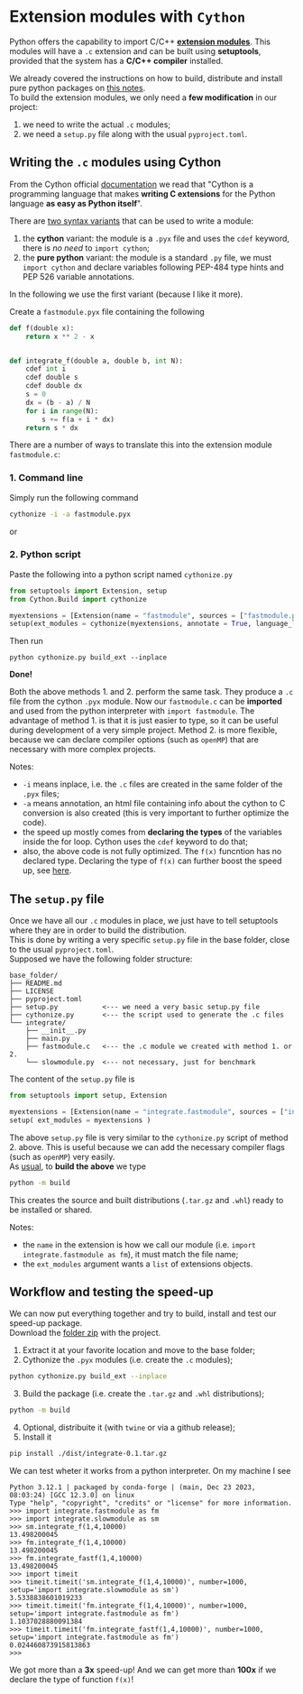 # Extension modules with `Cython`

Python offers the capability to import C/C++ [**extension modules**](https://setuptools.pypa.io/en/latest/userguide/ext_modules.html).
This modules will have a `.c` extension and can be built using **setuptools**, provided that the system has a **C/C++ compiler** installed.

We already covered the instructions on how to build, distribute and install pure python packages on [this notes](python-packaging.md).\
To build the extension modules, we only need a **few modification** in our project:
1. we need to write the actual `.c` modules;
2. we need a `setup.py` file along with the usual `pyproject.toml`.

## Writing the `.c` modules using Cython

From the Cython official [documentation](https://cython.readthedocs.io/en/latest/src/quickstart/overview.html) we read that
"Cython is a programming language that makes **writing C extensions** for the Python language **as easy as Python itself**".

There are [two syntax variants](https://cython.readthedocs.io/en/latest/src/quickstart/cythonize.html) that can be used to write a module:
1. the **cython** variant: the module is a `.pyx` file and uses the `cdef` keyword, there is *no need* to `import cython`;
2. the **pure python** variant: the module is a standard `.py` file, we must `import cython` and declare variables following PEP-484 type hints and PEP 526 variable annotations.

In the following we use the first variant (because I like it more).

Create a `fastmodule.pyx` file containing the following
```python
def f(double x):
    return x ** 2 - x


def integrate_f(double a, double b, int N):
    cdef int i
    cdef double s
    cdef double dx
    s = 0
    dx = (b - a) / N
    for i in range(N):
        s += f(a + i * dx)
    return s * dx
```
There are a number of ways to translate this into the extension module `fastmodule.c`:
### 1. Command line

Simply run the following command
```bash
cythonize -i -a fastmodule.pyx
```
or

### 2. Python script

Paste the following into a python script named `cythonize.py`

```python
from setuptools import Extension, setup
from Cython.Build import cythonize

myextensions = [Extension(name = "fastmodule", sources = ["fastmodule.pyx"])]
setup(ext_modules = cythonize(myextensions, annotate = True, language_level ="3str"))
```

Then run
```
python cythonize.py build_ext --inplace
```

**Done!**  

Both the above methods 1. and 2. perform the same task. They produce a `.c` file from the cython `.pyx` module.
Now our `fastmodule.c` can be **imported** and used from the python interpreter with `import fastmodule`.
The advantage of method 1. is that it is just easier to type, so it can be useful during development of a very simple project.
Method 2. is more flexible, because we can declare compiler options (such as `openMP`) that are necessary with more complex projects.

Notes:
- `-i` means inplace, i.e. the `.c` files are created in the same folder of the `.pyx` files;
- `-a` means annotation, an html file containing info about the cython to C conversion is also created (this is very important to further optimize the code).
- the speed up mostly comes from **declaring the types** of the variables inside the for loop. Cython uses the `cdef` keyword to do that;
- also, the above code is not fully optimized. The `f(x)` funcntion has no declared type. Declaring the type of `f(x)` can further boost the speed up, see [here](https://cython.readthedocs.io/en/latest/src/quickstart/cythonize.html).

## The `setup.py` file

Once we have all our `.c` modules in place, we just have to tell setuptools where they are in order to build the distribution.\
This is done by writing a very specific `setup.py` file in the base folder, close to the usual `pyproject.toml`.\
Supposed we have the following folder structure:

```
base_folder/
├── README.md
├── LICENSE
├── pyproject.toml
├── setup.py           <--- we need a very basic setup.py file
├── cythonize.py       <--- the script used to generate the .c files
└── integrate/
    ├── __init__.py
    ├── main.py
    ├── fastmodule.c   <--- the .c module we created with method 1. or 2.
    └── slowmodule.py  <--- not necessary, just for benchmark
```

The content of the `setup.py` file is

```python
from setuptools import setup, Extension

myextensions = [Extension(name = "integrate.fastmodule", sources = ["integrate/fastmodule.c"])]
setup( ext_modules = myextensions )
```

The above `setup.py` file is very similar to the `cythonize.py` script of method 2. above.
This is useful because we can add the necessary compiler flags (such as `openMP`) very easily.  
As [usual](python-packaging.md), to **build the above** we type

```bash
python -m build
```

This creates the source and built distributions (`.tar.gz` and `.whl`) ready to be installed or shared.

Notes:
- the `name` in the extension is how we call our module (i.e. `import integrate.fastmodule as fm`), it must match the file name;
- the `ext_modules` argument wants a `list` of extensions objects.

## Workflow and testing the speed-up

We can now put everything together and try to build, install and test our speed-up package.  
Download the [folder zip](https://github.com/t3n0/notes/raw/main/notes/python/integrate.zip) with the project.

1. Extract it at your favorite location and move to the base folder;
2. Cythonize the `.pyx` modules (i.e. create the `.c` modules);
```bash
python cythonize.py build_ext --inplace
```
3. Build the package (i.e. create the `.tar.gz` and `.whl` distributions);
```bash
python -m build
```
4. Optional, distribuite it (with `twine` or via a github release);
5. Install it
```bash
pip install ./dist/integrate-0.1.tar.gz
```

We can test wheter it works from a python interpreter. On my machine I see
```
Python 3.12.1 | packaged by conda-forge | (main, Dec 23 2023, 08:03:24) [GCC 12.3.0] on linux
Type "help", "copyright", "credits" or "license" for more information.
>>> import integrate.fastmodule as fm
>>> import integrate.slowmodule as sm
>>> sm.integrate_f(1,4,10000)
13.498200045
>>> fm.integrate_f(1,4,10000)
13.498200045
>>> fm.integrate_fastf(1,4,10000)
13.498200045
>>> import timeit
>>> timeit.timeit('sm.integrate_f(1,4,10000)', number=1000, setup='import integrate.slowmodule as sm')
3.5338838601019233
>>> timeit.timeit('fm.integrate_f(1,4,10000)', number=1000, setup='import integrate.fastmodule as fm')
1.1037028880091384
>>> timeit.timeit('fm.integrate_fastf(1,4,10000)', number=1000, setup='import integrate.fastmodule as fm')
0.024460873915813863
>>> 
```

We got more than a **3x** speed-up! And we can get more than **100x** if we declare the type of function `f(x)`!

